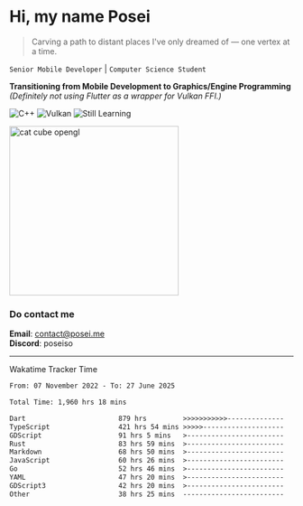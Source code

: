 # Hi, my name Posei

> Carving a path to distant places I've only dreamed of — one vertex at a time.

`Senior Mobile Developer` | `Computer Science Student`  

**Transitioning from Mobile Development to Graphics/Engine Programming**  
_(Definitely not using Flutter as a wrapper for Vulkan FFI.)_

![C++](https://img.shields.io/badge/C++-00599C?style=flat&logo=c%2B%2B&logoColor=white)
![Vulkan](https://img.shields.io/badge/Vulkan-AC162C?style=flat&logo=vulkan&logoColor=white)
![Still Learning](https://img.shields.io/badge/Still%20Learning-FFCC00?style=flat&logoColor=white)

  <img src="https://github.com/user-attachments/assets/54c92bc8-af3e-4bf1-b442-e889f1c01633" width="300" alt="cat cube opengl" />

### Do contact me

**Email**: [contact@posei.me](mailto:contact@posei.me)  
**Discord**: poseiso

---

Wakatime Tracker Time

<!--START_SECTION:waka-->

```txt
From: 07 November 2022 - To: 27 June 2025

Total Time: 1,960 hrs 18 mins

Dart                       879 hrs         >>>>>>>>>>>--------------   44.85 %
TypeScript                 421 hrs 54 mins >>>>>--------------------   21.53 %
GDScript                   91 hrs 5 mins   >------------------------   04.65 %
Rust                       83 hrs 59 mins  >------------------------   04.29 %
Markdown                   68 hrs 50 mins  >------------------------   03.51 %
JavaScript                 60 hrs 26 mins  >------------------------   03.08 %
Go                         52 hrs 46 mins  >------------------------   02.69 %
YAML                       47 hrs 20 mins  >------------------------   02.42 %
GDScript3                  42 hrs 20 mins  >------------------------   02.16 %
Other                      38 hrs 25 mins  -------------------------   01.96 %
```

<!--END_SECTION:waka-->
